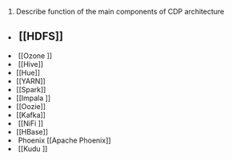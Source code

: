 1. Describe function of the main components of CDP architecture
-    [[HDFS]]
	- 
-    [[Ozone ]]
-    [[Hive]]
-    [[Hue]]
-   [[YARN]]
-   [[Spark]]
-   [[Impala ]]
-   [[Oozie]]
-   [[Kafka]]
-    [[NiFi ]]
-    [[HBase]]
-    Phoenix [[Apache Phoenix]]
-    [[Kudu ]]